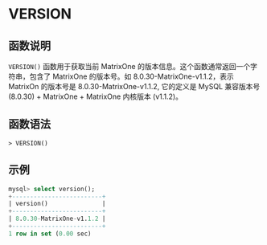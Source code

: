 # **VERSION**

## **函数说明**

`VERSION()` 函数用于获取当前 MatrixOne 的版本信息。这个函数通常返回一个字符串，包含了 MatrixOne 的版本号。如 8.0.30-MatrixOne-v1.1.2，表示 MatrixOn 的版本号是 8.0.30-MatrixOne-v1.1.2, 它的定义是 MySQL 兼容版本号 (8.0.30) + MatrixOne + MatrixOne 内核版本 (v1.1.2)。

## **函数语法**

```
> VERSION()
```

## **示例**

```sql
mysql> select version();
+-------------------------+
| version()               |
+-------------------------+
| 8.0.30-MatrixOne-v1.1.2 |
+-------------------------+
1 row in set (0.00 sec)
```
